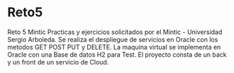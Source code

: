 # Reto5
Reto 5 Mintic
Practicas y ejercicios solicitados por el Mintic - Universidad Sergio Arboleda.
Se realiza el despliegue de servicios en Oracle con los metodos GET POST PUT y DELETE.
La maquina virtual se implementa en Oracle con una Base de datos H2 para Test.
El proyecto consta de un back y un front de un servicio de Cloud.
